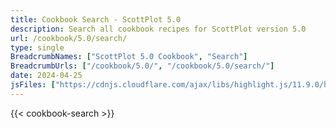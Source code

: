 ```yaml
---
title: Cookbook Search - ScottPlot 5.0
description: Search all cookbook recipes for ScottPlot version 5.0
url: /cookbook/5.0/search/
type: single
BreadcrumbNames: ["ScottPlot 5.0 Cookbook", "Search"]
BreadcrumbUrls: ["/cookbook/5.0/", "/cookbook/5.0/search/"]
date: 2024-04-25
jsFiles: ["https://cdnjs.cloudflare.com/ajax/libs/highlight.js/11.9.0/highlight.min.js", "/js/cookbook-search-5.0.js"]
---
```


{{< cookbook-search >}}
